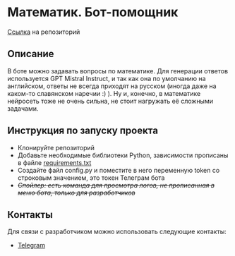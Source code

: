 # Математик. Бот-помощник

[Ссылка](https://github.com/alinkalina/bot-helper) на репозиторий


## Описание

В боте можно задавать вопросы по математике. Для генерации ответов используется GPT Mistral Instruct,
и так как она по умолчанию на английском, ответы не всегда приходят на русском (иногда даже на каком-то
славянском наречии :) ). Ну и, конечно, в математике нейросеть тоже не очень сильна, не стоит нагружать
её сложными задачами.


## Инструкция по запуску проекта
- Клонируйте репозиторий
- Добавьте необходимые библиотеки Python, зависимости прописаны в файле [requirements.txt](https://github.com/alinkalina/bot-helper/blob/main/requirements.txt)
- Создайте файл config.py и поместите в него переменную token со строковым значением, это токен Телеграм бота
- _~~Спойлер: есть команда для просмотра логов, не прописанная в меню бота, только для разработчиков~~_


## Контакты
Для связи с разработчиком можно использовать следующие контакты:

- [Telegram](https://t.me/alulamalula)
